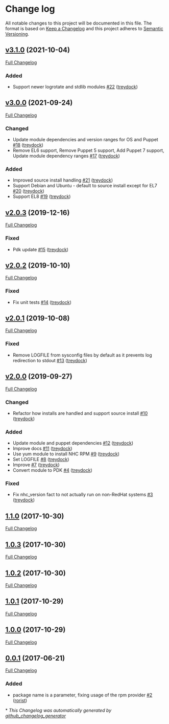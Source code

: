 # Change log

All notable changes to this project will be documented in this file. The format is based on [Keep a Changelog](http://keepachangelog.com/en/1.0.0/) and this project adheres to [Semantic Versioning](http://semver.org).

## [v3.1.0](https://github.com/treydock/puppet-module-nhc/tree/v3.1.0) (2021-10-04)

[Full Changelog](https://github.com/treydock/puppet-module-nhc/compare/v3.0.0...v3.1.0)

### Added

- Support newer logrotate and stdlib modules [\#22](https://github.com/treydock/puppet-module-nhc/pull/22) ([treydock](https://github.com/treydock))

## [v3.0.0](https://github.com/treydock/puppet-module-nhc/tree/v3.0.0) (2021-09-24)

[Full Changelog](https://github.com/treydock/puppet-module-nhc/compare/v2.0.3...v3.0.0)

### Changed

- Update module dependencies and version ranges for OS and Puppet [\#18](https://github.com/treydock/puppet-module-nhc/pull/18) ([treydock](https://github.com/treydock))
- Remove EL6 support, Remove Puppet 5 support, Add Puppet 7 support, Update module dependency ranges [\#17](https://github.com/treydock/puppet-module-nhc/pull/17) ([treydock](https://github.com/treydock))

### Added

- Improved source install handling [\#21](https://github.com/treydock/puppet-module-nhc/pull/21) ([treydock](https://github.com/treydock))
- Support Debian and Ubuntu - default to source install except for EL7 [\#20](https://github.com/treydock/puppet-module-nhc/pull/20) ([treydock](https://github.com/treydock))
- Support EL8 [\#19](https://github.com/treydock/puppet-module-nhc/pull/19) ([treydock](https://github.com/treydock))

## [v2.0.3](https://github.com/treydock/puppet-module-nhc/tree/v2.0.3) (2019-12-16)

[Full Changelog](https://github.com/treydock/puppet-module-nhc/compare/v2.0.2...v2.0.3)

### Fixed

- Pdk update [\#15](https://github.com/treydock/puppet-module-nhc/pull/15) ([treydock](https://github.com/treydock))

## [v2.0.2](https://github.com/treydock/puppet-module-nhc/tree/v2.0.2) (2019-10-10)

[Full Changelog](https://github.com/treydock/puppet-module-nhc/compare/v2.0.1...v2.0.2)

### Fixed

- Fix unit tests [\#14](https://github.com/treydock/puppet-module-nhc/pull/14) ([treydock](https://github.com/treydock))

## [v2.0.1](https://github.com/treydock/puppet-module-nhc/tree/v2.0.1) (2019-10-08)

[Full Changelog](https://github.com/treydock/puppet-module-nhc/compare/v2.0.0...v2.0.1)

### Fixed

- Remove LOGFILE from sysconfig files by default as it prevents log redirection to stdout [\#13](https://github.com/treydock/puppet-module-nhc/pull/13) ([treydock](https://github.com/treydock))

## [v2.0.0](https://github.com/treydock/puppet-module-nhc/tree/v2.0.0) (2019-09-27)

[Full Changelog](https://github.com/treydock/puppet-module-nhc/compare/1.1.0...v2.0.0)

### Changed

- Refactor how installs are handled and support source install [\#10](https://github.com/treydock/puppet-module-nhc/pull/10) ([treydock](https://github.com/treydock))

### Added

- Update module and puppet dependencies [\#12](https://github.com/treydock/puppet-module-nhc/pull/12) ([treydock](https://github.com/treydock))
- Improve docs [\#11](https://github.com/treydock/puppet-module-nhc/pull/11) ([treydock](https://github.com/treydock))
- Use yum module to install NHC RPM [\#9](https://github.com/treydock/puppet-module-nhc/pull/9) ([treydock](https://github.com/treydock))
- Set LOGFILE [\#8](https://github.com/treydock/puppet-module-nhc/pull/8) ([treydock](https://github.com/treydock))
- Improve [\#7](https://github.com/treydock/puppet-module-nhc/pull/7) ([treydock](https://github.com/treydock))
- Convert module to PDK [\#4](https://github.com/treydock/puppet-module-nhc/pull/4) ([treydock](https://github.com/treydock))

### Fixed

- Fix nhc\_version fact to not actually run on non-RedHat systems [\#3](https://github.com/treydock/puppet-module-nhc/pull/3) ([treydock](https://github.com/treydock))

## [1.1.0](https://github.com/treydock/puppet-module-nhc/tree/1.1.0) (2017-10-30)

[Full Changelog](https://github.com/treydock/puppet-module-nhc/compare/1.0.3...1.1.0)

## [1.0.3](https://github.com/treydock/puppet-module-nhc/tree/1.0.3) (2017-10-30)

[Full Changelog](https://github.com/treydock/puppet-module-nhc/compare/1.0.2...1.0.3)

## [1.0.2](https://github.com/treydock/puppet-module-nhc/tree/1.0.2) (2017-10-30)

[Full Changelog](https://github.com/treydock/puppet-module-nhc/compare/1.0.1...1.0.2)

## [1.0.1](https://github.com/treydock/puppet-module-nhc/tree/1.0.1) (2017-10-29)

[Full Changelog](https://github.com/treydock/puppet-module-nhc/compare/1.0.0...1.0.1)

## [1.0.0](https://github.com/treydock/puppet-module-nhc/tree/1.0.0) (2017-10-29)

[Full Changelog](https://github.com/treydock/puppet-module-nhc/compare/0.0.1...1.0.0)

## [0.0.1](https://github.com/treydock/puppet-module-nhc/tree/0.0.1) (2017-06-21)

[Full Changelog](https://github.com/treydock/puppet-module-nhc/compare/ba24628b4966a1ed52462f3a790ae3d16ab90f2c...0.0.1)

### Added

- package name is a parameter, fixing usage of the rpm provider [\#2](https://github.com/treydock/puppet-module-nhc/pull/2) ([rorist](https://github.com/rorist))



\* *This Changelog was automatically generated by [github_changelog_generator](https://github.com/github-changelog-generator/github-changelog-generator)*
